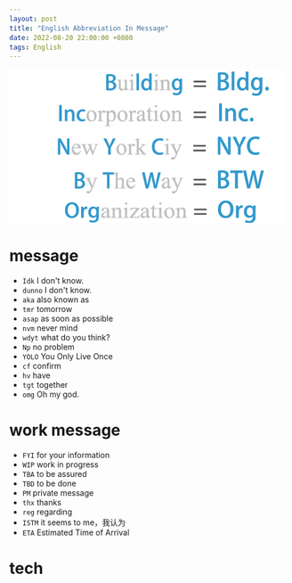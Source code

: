 ```yaml
---
layout: post
title: "English Abbreviation In Message"
date: 2022-08-20 22:00:00 +0800
tags: English
---
```


![BBC](/assets/images/2022-08-20-English_Abbreviation_1.png)

# message

- `Idk` I don't know.
- `dunno` I don't know.
- `aka` also known as
- `tmr` tomorrow
- `asap` as soon as possible
- `nvm` never mind
- `wdyt` what do you think?
- `Np` no problem
- `YOLO` You Only Live Once
- `cf` confirm
- `hv` have
- `tgt` together
- `omg` Oh my god.

# work message

- `FYI` for your information
- `WIP` work in progress
- `TBA` to be assured
- `TBD` to be done
- `PM` private message
- `thx` thanks
- `reg` regarding
- `ISTM` it seems to me，我认为
- `ETA` Estimated Time of Arrival

# tech
